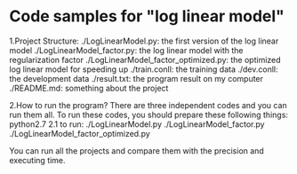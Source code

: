 # Code samples for "log linear model"

1.Project Structure:
	./LogLinearModel.py: the first version of the log linear model
	./LogLinearModel_factor.py: the log linear model with the regularization factor
	./LogLinearModel_factor_optimized.py: the optimized log linear model for speeding up
	./train.conll: the training data
	./dev.conll: the development data
	./result.txt: the program result on my computer
	./README.md: something about the project

2.How to run the program?
	There are three independent codes and you can run them all.
	To run these codes, you should prepare these following things:
	python2.7
	2.1 to run:
		./LogLinearModel.py
		./LogLinearModel_factor.py
		./LogLinearModel_factor_optimized.py

You can run all the projects and compare them with the precision and executing time.
